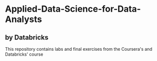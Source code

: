 # Applied-Data-Science-for-Data-Analysts

## by Databricks

This repository contains labs and final exercises from the Coursera's and Databricks' course
